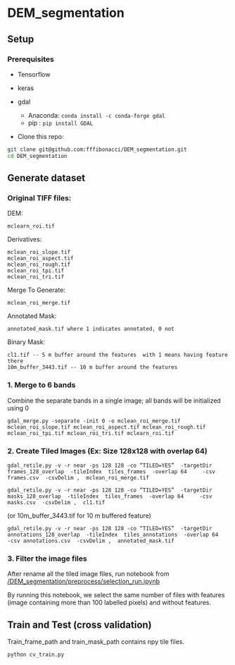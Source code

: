 # DEM_segmentation

## Setup

### Prerequisites
- Tensorflow
- keras
- gdal 
  + Anaconda: `conda install -c conda-forge gdal`
  + pip : `pip install GDAL`

- Clone this repo:
```bash
git clone git@github.com:fffibonacci/DEM_segmentation.git
cd DEM_segmentation
```


## Generate dataset
###  Original TIFF files: 

  DEM:
  
    mclearn_roi.tif

  Derivatives:
  
    mclean_roi_slope.tif 
    mclean_roi_aspect.tif 
    mclean_roi_rough.tif 
    mclean_roi_tpi.tif 
    mclean_roi_tri.tif
  

  Merge To Generate:
  
    mclean_roi_merge.tif 

  Annotated Mask:
  
    annotated_mask.tif where 1 indicates annotated, 0 not

  Binary Mask:
  
    cl1.tif -- 5 m buffer around the features  with 1 means having feature there
    10m_buffer_3443.tif -- 10 m buffer around the features 

  
### 1.  Merge to 6 bands 
Combine the separate bands in a single image;  all bands will be initialized using 0 

```gdal_merge.py -separate -init 0 -o mclean_roi_merge.tif mclean_roi_slope.tif mclean_roi_aspect.tif mclean_roi_rough.tif mclean_roi_tpi.tif mclean_roi_tri.tif mclearn_roi.tif```

### 2. Create Tiled Images (Ex: Size 128x128 with overlap 64)

```
gdal_retile.py -v -r near -ps 128 128 -co “TILED=YES”  -targetDir frames_128_overlap  -tileIndex  tiles_frames  -overlap 64     -csv frames.csv  -csvDelim ,  mclean_roi_merge.tif 
```
```
gdal_retile.py -v -r near -ps 128 128 -co “TILED=YES”  -targetDir masks_128_overlap  -tileIndex  tiles_frames  -overlap 64     -csv masks.csv  -csvDelim ,  cl1.tif 
```

(or  10m_buffer_3443.tif for 10 m buffered feature)

```
gdal_retile.py -v -r near -ps 128 128 -co “TILED=YES”  -targetDir annotations_128_overlap  -tileIndex  tiles_annotations  -overlap 64     -csv annotations.csv  -csvDelim ,  annotated_mask.tif 
```

### 3. Filter the image files
After rename all the tiled image files, run notebook from [/DEM_segmentation/preprocess/selection_run.ipynb](https://github.com/fffibonacci/DEM_segmentation/blob/master/preprocess/selection_run.ipynb)

By running this notebook, we select the same number of files with features (image containing more than 100 labelled pixels) and without features.


## Train and Test (cross validation)
Train_frame_path and train_mask_path contains npy tile files.

```python cv_train.py```
